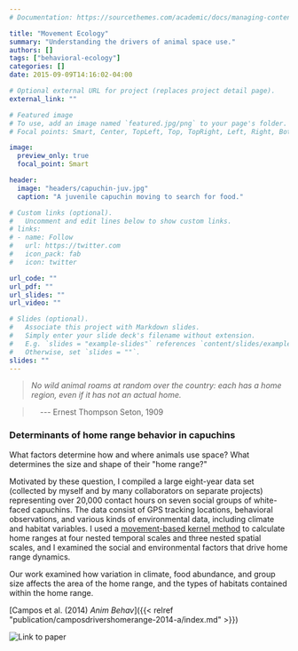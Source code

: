 ```yaml
---
# Documentation: https://sourcethemes.com/academic/docs/managing-content/

title: "Movement Ecology"
summary: "Understanding the drivers of animal space use."
authors: []
tags: ["behavioral-ecology"]
categories: []
date: 2015-09-09T14:16:02-04:00

# Optional external URL for project (replaces project detail page).
external_link: ""

# Featured image
# To use, add an image named `featured.jpg/png` to your page's folder.
# Focal points: Smart, Center, TopLeft, Top, TopRight, Left, Right, BottomLeft, Bottom, BottomRight.

image:
  preview_only: true
  focal_point: Smart

header:
  image: "headers/capuchin-juv.jpg"
  caption: "A juvenile capuchin moving to search for food."

# Custom links (optional).
#   Uncomment and edit lines below to show custom links.
# links:
# - name: Follow
#   url: https://twitter.com
#   icon_pack: fab
#   icon: twitter

url_code: ""
url_pdf: ""
url_slides: ""
url_video: ""

# Slides (optional).
#   Associate this project with Markdown slides.
#   Simply enter your slide deck's filename without extension.
#   E.g. `slides = "example-slides"` references `content/slides/example-slides.md`.
#   Otherwise, set `slides = ""`.
slides: ""
---
```


>_No wild animal roams at random over the country: each has a home region, even if it has not an actual home._

>&nbsp;&nbsp;&nbsp;&nbsp;--- Ernest Thompson Seton, 1909

### Determinants of home range behavior in capuchins

What factors determine how and where animals use space? What determines the size and shape of their "home range?"

Motivated by these question, I compiled a large eight-year data set (collected by myself and by many collaborators on separate projects) representing over 20,000 contact hours on seven social groups of white-faced capuchins. The data consist of GPS tracking locations, behavioral observations, and various kinds of environmental data, including climate and habitat variables. I used a [movement-based kernel method](http://www.plosone.org/article/info%3Adoi%2F10.1371%2Fjournal.pone.0014592) to calculate home ranges at four nested temporal scales and three nested spatial scales, and I examined the social and environmental factors that drive home range dynamics.

Our work examined how variation in climate, food abundance, and group size affects the area of the home range, and the types of habitats contained within the home range.

[Campos et al. (2014) _Anim Behav_]({{< relref "publication/camposdrivershomerange-2014-a/index.md" >}})

![Link to paper](/img/cards/home-range.jpg)